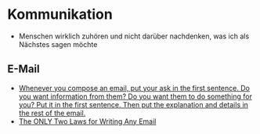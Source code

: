 # Kommunikation

- Menschen wirklich zuhören und nicht darüber nachdenken, was ich als Nächstes sagen möchte

## E-Mail

- [Whenever you compose an email, put your ask in the first sentence. Do you want information from them? Do you want them to do something for you? Put it in the first sentence. Then put the explanation and details in the rest of the email.](https://news.ycombinator.com/item?id=23064974)
- [The ONLY Two Laws for Writing Any Email](https://www.linkedin.com/pulse/only-two-laws-writing-any-email-henry-taylor/)